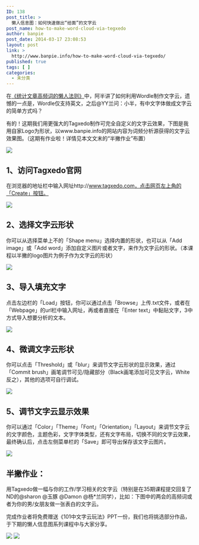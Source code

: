 ```yaml
---
ID: 138
post_title: >
  懒人信息图：如何快速做出“给面”的文字云
post_name: how-to-make-word-cloud-via-tegxedo
author: banpie
post_date: 2014-03-17 23:08:53
layout: post
link: >
  http://www.banpie.info/how-to-make-word-cloud-via-tegxedo/
published: true
tags: [ ]
categories:
  - 未分类
---
```

在[《统计文章高频词的懒人法则》][1]中，阿半讲了如何利用Wordle制作文字云，遗憾的一点是，Wordle仅支持英文，之后@YY兰问：小半，有中文字体做成文字云的简单方式吗？

有的！这期我们用更强大的Tagxedo制作可完全自定义的文字云效果，下图是我用自家Logo为形状，以www.banpie.info的网站内容为词频分析源获得的文字云效果图。（这期有作业啦！详情见本文文末的“半撇作业”布置）

![][2]

## 1、访问Tagxedo官网

在浏览器的地址栏中输入网址http://www.tagxedo.com，点击网页左上角的「Create」按钮。

![][3]

## 2、选择文字云形状

你可以从选择菜单上不的「Shape menu」选择内置的形状，也可以从「Add image」或「Add word」添加自定义图片或者文字，来作为文字云的形状。（本课程以半撇的logo图片为例子作为文字云的形状）

![][4]

## 3、导入填充文字

点击左边栏的「Load」按钮，你可以通过点击「Browse」上传.txt文件，或者在「Webpage」的url栏中输入网址，再或者直接在「Enter text」中黏贴文字，3中方式导入想要分析的文本。

![][5]

## 4、微调文字云形状

你可以点击「Threshold」或「blur」来调节文字云形状的显示效果，通过「Commit brush」画笔调节可见/隐藏部分（Black画笔添加可见文字云，White反之），其他的选项可自行调试。

![][6]

## 5、调节文字云显示效果

你可以通过「Color」「Theme」「Font」「Orientation」「Layout」来调节文字云的文字颜色，主题色彩，文字字体类型，还有文字布局，切换不同的文字云效果，最终确认后，点击左侧菜单栏的「Save」即可导出保存该文字云图片。

![][7]

## 半撇作业：

用Tagxedo做一幅与你的工作/学习相关的文字云（特别是在35期课程提交回复了ND的@sharon @玉豚 @Damon @杨*兰同学），比如：下图中的两会的高频词或者为你的男/女朋友做一张表白的文字云。

完成作业者将免费赠送《101中文字云玩法》PPT一份，我们也将挑选部分作品，于下期的懒人信息图系列课程中与大家分享。

![][8] ![][9]

 [1]: http://www.banpie.info/2014/02/how-to-make-tag-cloud-via-wordle/
 [2]: http://www.banpie.info/wp-content/uploads/2018/11/word-cloud-1.jpeg
 [3]: http://www.banpie.info/wp-content/uploads/2018/11/word-cloud-2.jpeg
 [4]: http://www.banpie.info/wp-content/uploads/2018/11/word-cloud-3.jpeg
 [5]: http://www.banpie.info/wp-content/uploads/2018/11/word-cloud-4.jpeg
 [6]: http://www.banpie.info/wp-content/uploads/2018/11/word-cloud-5.jpeg
 [7]: http://www.banpie.info/wp-content/uploads/2018/11/word-cloud-6.jpeg
 [8]: http://www.banpie.info/wp-content/uploads/2018/11/word-cloud-7.jpeg
 [9]: http://www.banpie.info/wp-content/uploads/2018/11/word-cloud-8.jpeg